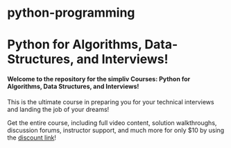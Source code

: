 # python-programming

# Python for Algorithms, Data-Structures, and Interviews!
#### Welcome to the repository for the simpliv Courses: Python for Algorithms, Data Structures, and Interviews!

This is the ultimate course in preparing you for your technical interviews and landing the job of your dreams!

Get the entire course, including full video content, solution walkthroughs, discussion forums, instructor support, 
and much more for only $10 by using the [discount link](https://www.simpliv.com/search/sub-category/python)!
